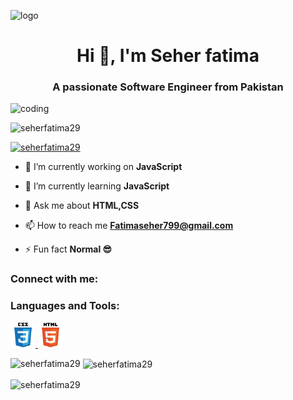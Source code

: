![logo](https://cdn.dribbble.com/userupload/8046474/file/original-1de7a34e8dfb6d1b9723e77458786c81.gif)



<h1 align="center">Hi 👋, I'm Seher fatima</h1>
<h3 align="center">A passionate Software Engineer from Pakistan</h3>

<img align="centre" alt="coding" width="400"  src="https://raw.githubusercontent.com/oestradiol/oestradiol/main/me-coding.gif">

<p align="left"> <img src="https://komarev.com/ghpvc/?username=seherfatima29&label=Profile%20views&color=0e75b6&style=flat" alt="seherfatima29" /> </p>

<p align="left"> <a href="https://github.com/ryo-ma/github-profile-trophy"><img src="https://github-profile-trophy.vercel.app/?username=seherfatima29" alt="seherfatima29" /></a> </p>

- 🔭 I’m currently working on **JavaScript**

- 🌱 I’m currently learning **JavaScript**

- 💬 Ask me about **HTML,CSS**

- 📫 How to reach me **Fatimaseher799@gmail.com**

- ⚡ Fun fact **Normal 😎**

<h3 align="left">Connect with me:</h3>
<p align="left">
</p>

<h3 align="left">Languages and Tools:</h3>
<p align="left"> <a href="https://www.w3schools.com/css/" target="_blank" rel="noreferrer"> <img src="https://raw.githubusercontent.com/devicons/devicon/master/icons/css3/css3-original-wordmark.svg" alt="css3" width="40" height="40"/> </a> <a href="https://www.w3.org/html/" target="_blank" rel="noreferrer"> <img src="https://raw.githubusercontent.com/devicons/devicon/master/icons/html5/html5-original-wordmark.svg" alt="html5" width="40" height="40"/> </a> </p>

<p><img align="left" src="https://github-readme-stats.vercel.app/api/top-langs?username=seherfatima29&show_icons=true&locale=en&layout=compact" alt="seherfatima29" /></p>

<p>&nbsp;<img align="center" src="https://github-readme-stats.vercel.app/api?username=seherfatima29&show_icons=true&locale=en" alt="seherfatima29" /></p>

<p><img align="center" src="https://github-readme-streak-stats.herokuapp.com/?user=seherfatima29&" alt="seherfatima29" /></p>
